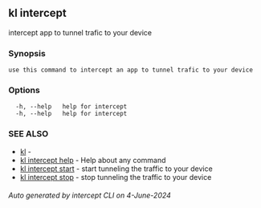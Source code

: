 ## kl intercept

intercept app to tunnel trafic to your device

### Synopsis

```
use this command to intercept an app to tunnel trafic to your device
```

### Options

```
  -h, --help   help for intercept
  -h, --help   help for intercept
```

### SEE ALSO

* [kl](kl.md)  - 
* [kl intercept help](kl_intercept_help.md)  - Help about any command
* [kl intercept start](kl_intercept_start.md)  - start tunneling the traffic to your device
* [kl intercept stop](kl_intercept_stop.md)  - stop tunneling the traffic to your device

###### Auto generated by intercept CLI on 4-June-2024
